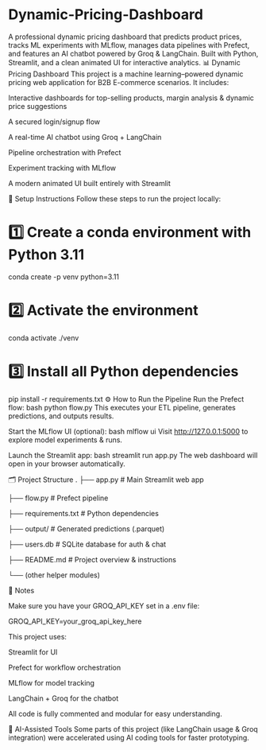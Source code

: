 # Dynamic-Pricing-Dashboard
A professional dynamic pricing dashboard that predicts product prices, tracks ML experiments with MLflow, manages data pipelines with Prefect, and features an AI chatbot powered by Groq &amp; LangChain. Built with Python, Streamlit, and a clean animated UI for interactive analytics.
📊 Dynamic Pricing Dashboard
This project is a machine learning–powered dynamic pricing web application for B2B E-commerce scenarios.
It includes:

Interactive dashboards for top-selling products, margin analysis & dynamic price suggestions

A secured login/signup flow

A real-time AI chatbot using Groq + LangChain

Pipeline orchestration with Prefect

Experiment tracking with MLflow

A modern animated UI built entirely with Streamlit

🚀 Setup Instructions
Follow these steps to run the project locally:

# 1️⃣ Create a conda environment with Python 3.11
conda create -p venv python=3.11

# 2️⃣ Activate the environment
conda activate ./venv

# 3️⃣ Install all Python dependencies
pip install -r requirements.txt
⚙️ How to Run the Pipeline
Run the Prefect flow:
bash
python flow.py
This executes your ETL pipeline, generates predictions, and outputs results.

Start the MLflow UI (optional):
bash
mlflow ui
Visit http://127.0.0.1:5000 to explore model experiments & runs.

Launch the Streamlit app:
bash
streamlit run app.py
The web dashboard will open in your browser automatically.

🗂️ Project Structure
.
├── app.py                  # Main Streamlit web app

├── flow.py                 # Prefect pipeline

├── requirements.txt        # Python dependencies

├── output/                 # Generated predictions (.parquet)

├── users.db                # SQLite database for auth & chat

├── README.md               # Project overview & instructions

└── (other helper modules)

📌 Notes

Make sure you have your GROQ_API_KEY set in a .env file:

GROQ_API_KEY=your_groq_api_key_here

This project uses:

Streamlit for UI

Prefect for workflow orchestration

MLflow for model tracking

LangChain + Groq for the chatbot

All code is fully commented and modular for easy understanding.

🤖 AI-Assisted Tools
Some parts of this project (like LangChain usage & Groq integration) were accelerated using AI coding tools for faster prototyping.
